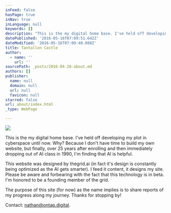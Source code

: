 ```yaml
---
inFeed: false
hasPage: true
inNav: true
inLanguage: null
keywords: []
description: "This is the my digital home base. I've held off developing my plot in cyberspace until now. Why? Because I don't have time to build my own website, but finally, over 25 years after enrolling and then immediately dropping out of AI class in 1990, I'm finding that AI is helpful. "
datePublished: '2016-05-16T07:09:51.642Z'
dateModified: '2016-05-16T07:09:40.088Z'
title: Tantallon Castle
author:
  - name: ''
    url: ''
sourcePath: _posts/2016-04-28-about.md
authors: []
publisher:
  name: null
  domain: null
  url: null
  favicon: null
starred: false
url: about/index.html
_type: WebPage

---
```

![](https://s3-us-west-2.amazonaws.com/the-grid-img/p/6717ea49dbef3ec34a2a4a65c06067b7e66c0b19.jpg)

This is the my digital home base. I've held off developing my plot in cyberspace until now. Why? Because I don't have time to build my own website, but finally, over 25 years after enrolling and then immediately dropping out of AI class in 1990, I'm finding that AI is helpful. 

This website was designed by thegrid.ai (in fact it's design is constantly being optimized as the AI gets smarter). I feed it content, it designs my site. Please be aware and forbearing with the fact that this technology is in beta. I'm honored to be a founding member of the grid.

The purpose of this site (for now) as the name implies is to share reports of my progress along my journey. Thanks for stopping by!

Contact: [nathan@ontap.digital][0].

[0]: mailto:nathan@ontap.digital